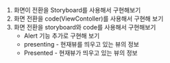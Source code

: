 1. 화면이 전환을 Storyboard를 사용해서 구현해보기
2. 화면 전환을 code(ViewContoller)를 사용해서 구현해 보기
3. 화면 전환을 storyboard와 code를 사용해서 구현해보기
   - Alert 기능 추가로 구현해 보기
   - presenting - 현재뷰를 띄우고 있는 뷰의 정보
   - Presented - 현재뷰가 띄우고 있는 뷰의 정보

